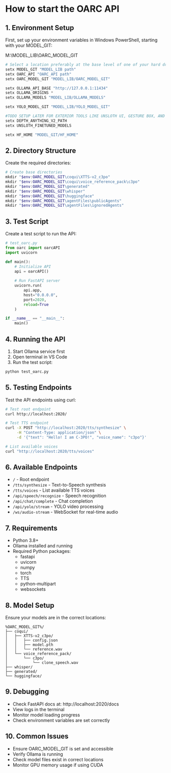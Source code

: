 # How to start the OARC API

## 1. Environment Setup

First, set up your environment variables in Windows PowerShell, starting with your MODEL_GIT:

M:\MODEL_LIB\OARC_MODEL_GIT


```powershell
# Select a location preferably at the base level of one of your hard drives, this will act as our source model git for hugging face, ollama, github, and others.
setx MODEL_GIT "MODEL_LIB path"
setx OARC_API "OARC_API path"
setx OARC_MODEL_GIT "MODEL_LIB/OARC_MODEL_GIT"

setx OLLAMA_API_BASE "http://127.0.0.1:11434"
setx OLLAMA_ORIGINS *
setx OLLAMA_MODELS "MODEL_LIB/OLLAMA_MODELS"

setx YOLO_MODEL_GIT "MODEL_LIB/YOLO_MODEL_GIT"

#TODO SETUP LATER FOR EXTERIOR TOOLS LIKE UNSLOTH UI, GESTURE BOX, AND DREAM CAM
setx DEPTH_ANYTHING_V2_PATH
setx UNSLOTH_FINETUNED_MODELS

setx HF_HOME "MODEL_GIT/HF_HOME"
```

## 2. Directory Structure

Create the required directories:

```powershell
# Create base directories
mkdir "$env:OARC_MODEL_GIT\coqui\XTTS-v2_c3po"
mkdir "$env:OARC_MODEL_GIT\coqui\voice_reference_pack\c3po"
mkdir "$env:OARC_MODEL_GIT\generated"
mkdir "$env:OARC_MODEL_GIT\whisper"
mkdir "$env:OARC_MODEL_GIT\huggingface"
mkdir "$env:OARC_MODEL_GIT\agentFiles\publicAgents"
mkdir "$env:OARC_MODEL_GIT\agentFiles\ignoredAgents"
```

## 3. Test Script

Create a test script to run the API:

```python
# test_oarc.py
from oarc import oarcAPI
import uvicorn

def main():
    # Initialize API
    api = oarcAPI()
    
    # Run FastAPI server
    uvicorn.run(
        api.app, 
        host="0.0.0.0", 
        port=2020,
        reload=True
    )

if __name__ == "__main__":
    main()
```

## 4. Running the API

1. Start Ollama service first
2. Open terminal in VS Code
3. Run the test script:
```bash
python test_oarc.py
```

## 5. Testing Endpoints

Test the API endpoints using curl:

```bash
# Test root endpoint
curl http://localhost:2020/

# Test TTS endpoint
curl -X POST "http://localhost:2020/tts/synthesize" \
     -H "Content-Type: application/json" \
     -d '{"text": "Hello! I am C-3PO!", "voice_name": "c3po"}'

# List available voices
curl "http://localhost:2020/tts/voices"
```

## 6. Available Endpoints

- `/` - Root endpoint
- `/tts/synthesize` - Text-to-Speech synthesis
- `/tts/voices` - List available TTS voices
- `/api/speech/recognize` - Speech recognition
- `/api/chat/complete` - Chat completion
- `/api/yolo/stream` - YOLO video processing
- `/ws/audio-stream` - WebSocket for real-time audio

## 7. Requirements

- Python 3.8+
- Ollama installed and running
- Required Python packages:
  - fastapi
  - uvicorn
  - numpy
  - torch
  - TTS
  - python-multipart
  - websockets

## 8. Model Setup

Ensure your models are in the correct locations:

```
%OARC_MODEL_GIT%/
├── coqui/
│   ├── XTTS-v2_c3po/
│   │   ├── config.json
│   │   ├── model.pth
│   │   └── reference.wav
│   └── voice_reference_pack/
│       └── c3po/
│           └── clone_speech.wav
├── whisper/
├── generated/
└── huggingface/
```

## 9. Debugging

- Check FastAPI docs at: http://localhost:2020/docs
- View logs in the terminal
- Monitor model loading progress
- Check environment variables are set correctly

## 10. Common Issues

- Ensure OARC_MODEL_GIT is set and accessible
- Verify Ollama is running
- Check model files exist in correct locations
- Monitor GPU memory usage if using CUDA